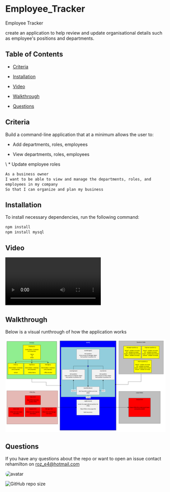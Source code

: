 # Employee_Tracker
Employee Tracker

create an application to help review and update organisational details such as employee's positions and departments.

## Table of Contents

* [Criteria](#criteria)

* [Installation](#installation)

* [Video](#video)

* [Walkthrough](#walkthrough)

* [Questions](#questions)

## Criteria

Build a command-line application that at a minimum allows the user to:

  * Add departments, roles, employees

  * View departments, roles, employees

 \ * Update employee roles


```
As a business owner
I want to be able to view and manage the departments, roles, and employees in my company
So that I can organize and plan my business
```

## Installation

To install necessary dependencies, run the following command:

```
npm install
npm install mysql
```

## Video

![./Assets/video.mp4](https://github.com/rehamilton/Employee_Summary/blob/master/Assets/video.mp4)


## Walkthrough

Below is a visual runthrough of how the application works

![./Assets/Workflow.png](https://github.com/rehamilton/Employee_Summary/blob/master/Assets/Workflow.PNG)


## Questions

If you have any questions about the repo or want to open an issue contact rehamilton on roz_e4@hotmail.com


<img src="https://avatars1.githubusercontent.com/u/59821631?v=4" alt="avatar" style="border-radius: 16px" width="30" />



![GitHub repo size](https://img.shields.io/github/repo-size/rehamilton/README_Generator)

